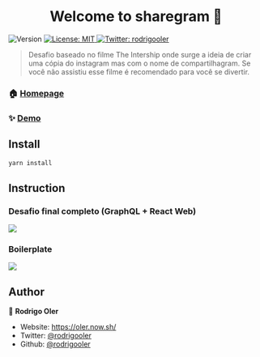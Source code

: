 <h1 align="center">Welcome to sharegram 👋</h1>
<p>
  <img alt="Version" src="https://img.shields.io/badge/version-0.1.0-blue.svg?cacheSeconds=2592000" />
  <a href="#" target="_blank">
    <img alt="License: MIT" src="https://img.shields.io/badge/License-MIT-yellow.svg" />
  </a>
  <a href="https://twitter.com/rodrigooler" target="_blank">
    <img alt="Twitter: rodrigooler" src="https://img.shields.io/twitter/follow/rodrigooler.svg?style=social" />
  </a>
</p>

> Desafio baseado no filme The Intership onde surge a ideia de criar uma cópia do instagram mas com o nome de compartilhagram. Se você não assistiu esse filme é recomendado para você se divertir.

### 🏠 [Homepage](https://github.com/brokerse/)

### ✨ [Demo](https://github.com/brokerse/)

## Install

```sh
yarn install
```

## Instruction

### Desafio final completo (GraphQL + React Web)
<img src="https://user-images.githubusercontent.com/5496931/69729639-709bf880-1105-11ea-9463-2af50e55dba8.png">

### Boilerplate
<img src="https://user-images.githubusercontent.com/5496931/69729639-709bf880-1105-11ea-9463-2af50e55dba8.png">

## Author

👤 **Rodrigo Oler**

* Website: https://oler.now.sh/
* Twitter: [@rodrigooler](https://twitter.com/rodrigooler)
* Github: [@rodrigooler](https://github.com/rodrigooler)

<!-- ## 🤝 Contributing

Contributions, issues and feature requests are welcome!<br />Feel free to check [issues page](https://github.com/brokerse/jobs/issues).

## Show your support

Give a ⭐️ if this project helped you! -->

<!-- <a href="https://www.patreon.com/rodrigooler">
  <img src="https://c5.patreon.com/external/logo/become_a_patron_button@2x.png" width="160">
</a> -->